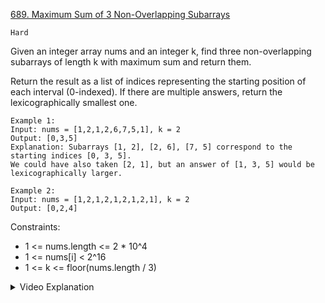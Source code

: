 [689. Maximum Sum of 3 Non-Overlapping Subarrays](https://leetcode.com/problems/maximum-sum-of-3-non-overlapping-subarrays/description/)

`Hard`

Given an integer array nums and an integer k, find three non-overlapping subarrays of length k with maximum sum and return them.

Return the result as a list of indices representing the starting position of each interval (0-indexed). If there are multiple answers, return the lexicographically smallest one.

```
Example 1:
Input: nums = [1,2,1,2,6,7,5,1], k = 2
Output: [0,3,5]
Explanation: Subarrays [1, 2], [2, 6], [7, 5] correspond to the starting indices [0, 3, 5].
We could have also taken [2, 1], but an answer of [1, 3, 5] would be lexicographically larger.

Example 2:
Input: nums = [1,2,1,2,1,2,1,2,1], k = 2
Output: [0,2,4]
```

Constraints:

- 1 <= nums.length <= 2 * 10^4
- 1 <= nums[i] < 2^16
- 1 <= k <= floor(nums.length / 3)

<details>
<summary>Video Explanation</summary>

[HuifengGuan](https://www.youtube.com/watch?v=oo_T4GdRot4)
</details>